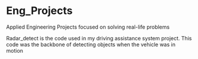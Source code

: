 # Eng_Projects
Applied Engineering Projects focused on solving real-life problems 

Radar_detect is the code used in my driving assistance system project. This code was the backbone of detecting objects when the vehicle was in motion
